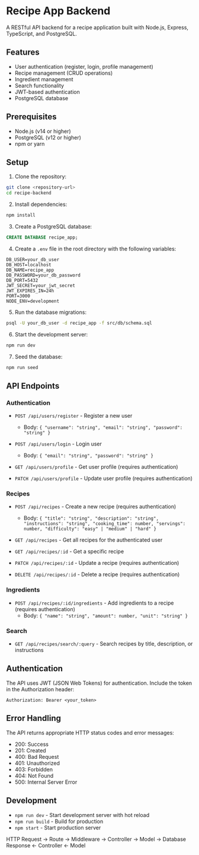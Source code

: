 # Recipe App Backend

A RESTful API backend for a recipe application built with Node.js, Express, TypeScript, and PostgreSQL.

## Features

- User authentication (register, login, profile management)
- Recipe management (CRUD operations)
- Ingredient management
- Search functionality
- JWT-based authentication
- PostgreSQL database

## Prerequisites

- Node.js (v14 or higher)
- PostgreSQL (v12 or higher)
- npm or yarn

## Setup

1. Clone the repository:
```bash
git clone <repository-url>
cd recipe-backend
```

2. Install dependencies:
```bash
npm install
```

3. Create a PostgreSQL database:
```sql
CREATE DATABASE recipe_app;
```

4. Create a `.env` file in the root directory with the following variables:
```
DB_USER=your_db_user
DB_HOST=localhost
DB_NAME=recipe_app
DB_PASSWORD=your_db_password
DB_PORT=5432
JWT_SECRET=your_jwt_secret
JWT_EXPIRES_IN=24h
PORT=3000
NODE_ENV=development
```

5. Run the database migrations:
```bash
psql -U your_db_user -d recipe_app -f src/db/schema.sql
```

6. Start the development server:
```bash
npm run dev
```

7. Seed the database:
```bash
npm run seed
```

## API Endpoints

### Authentication

- `POST /api/users/register` - Register a new user
  - Body: `{ "username": "string", "email": "string", "password": "string" }`

- `POST /api/users/login` - Login user
  - Body: `{ "email": "string", "password": "string" }`

- `GET /api/users/profile` - Get user profile (requires authentication)
- `PATCH /api/users/profile` - Update user profile (requires authentication)

### Recipes

- `POST /api/recipes` - Create a new recipe (requires authentication)
  - Body: `{ "title": "string", "description": "string", "instructions": "string", "cooking_time": number, "servings": number, "difficulty": "easy" | "medium" | "hard" }`

- `GET /api/recipes` - Get all recipes for the authenticated user
- `GET /api/recipes/:id` - Get a specific recipe
- `PATCH /api/recipes/:id` - Update a recipe (requires authentication)
- `DELETE /api/recipes/:id` - Delete a recipe (requires authentication)

### Ingredients

- `POST /api/recipes/:id/ingredients` - Add ingredients to a recipe (requires authentication)
  - Body: `{ "name": "string", "amount": number, "unit": "string" }`

### Search

- `GET /api/recipes/search/:query` - Search recipes by title, description, or instructions

## Authentication

The API uses JWT (JSON Web Tokens) for authentication. Include the token in the Authorization header:

```
Authorization: Bearer <your_token>
```

## Error Handling

The API returns appropriate HTTP status codes and error messages:

- 200: Success
- 201: Created
- 400: Bad Request
- 401: Unauthorized
- 403: Forbidden
- 404: Not Found
- 500: Internal Server Error

## Development

- `npm run dev` - Start development server with hot reload
- `npm run build` - Build for production
- `npm start` - Start production server

HTTP Request → Route → Middleware → Controller → Model → Database
Response ← Controller ← Model 